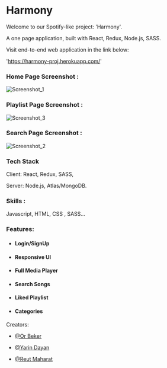 # Harmony
Welcome to our Spotify-like project: 'Harmony'.

A one page application, built with React, Redux, Node.js, SASS.

Visit end-to-end web application in the link below:

'https://harmony-proj.herokuapp.com/'

### Home Page Screenshot :
![Screenshot_1](https://user-images.githubusercontent.com/103526611/200299106-570ee33b-21fb-45a7-92c1-353c437a2752.png)

### Playlist Page Screenshot :
![Screenshot_3](https://user-images.githubusercontent.com/103526611/200299482-5a0227cc-f478-4f48-a2e2-e5d3405db855.png)

### Search Page Screenshot :
![Screenshot_2](https://user-images.githubusercontent.com/103526611/200299501-72d83fe7-973b-42fc-acc8-65c1d56fe39f.png)

### Tech Stack

Client: React, Redux, SASS,

Server: Node.js, Atlas/MongoDB.
<!-- - , Cloudinary. (backend-repository) -->

### Skills : 
Javascript, HTML, CSS , SASS...

### Features: 
- #### Login/SignUp
- #### Responsive UI
- #### Full Media Player
- #### Search Songs
- #### Liked Playlist
- #### Categories


Creators: 
- [@Or Beker](https://github.com/Bekero)

- [@Yarin Dayan](https://github.com/YarinDay)

- [@Reut Maharat](https://github.com/ReutMaharat)
